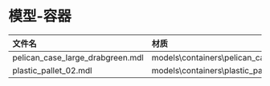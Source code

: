 # 模型-容器

| 文件名 | 材质 |
| :--- | :--- |
| pelican\_case\_large\_drabgreen.mdl | models\containers\pelican\_case\_large\_drabGreen |
| plastic\_pallet\_02.mdl | models\containers\plastic\_pallet\_02 |

